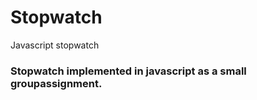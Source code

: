 # Stopwatch
Javascript stopwatch

### Stopwatch implemented in javascript as a small groupassignment.
